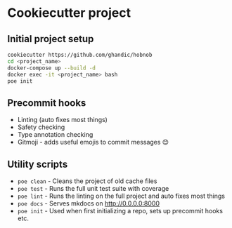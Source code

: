 # Cookiecutter project

## Initial project setup

```bash
cookiecutter https://github.com/ghandic/hobnob
cd <project_name>
docker-compose up --build -d
docker exec -it <project_name> bash
poe init
```

## Precommit hooks

- Linting (auto fixes most things)
- Safety checking
- Type annotation checking
- Gitmoji - adds useful emojis to commit messages 😊

## Utility scripts

- `poe clean` - Cleans the project of old cache files
- `poe test` - Runs the full unit test suite with coverage
- `poe lint` - Runs the linting on the full project and auto fixes most things
- `poe docs` - Serves mkdocs on http://0.0.0.0:8000
- `poe init` - Used when first initializing a repo, sets up precommit hooks etc.
